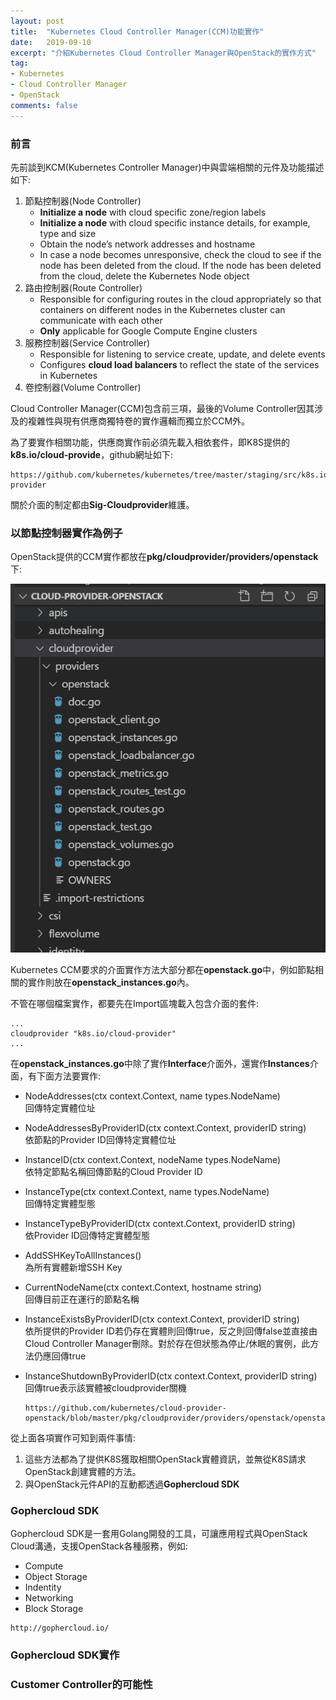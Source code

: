 ```yaml
---
layout: post
title:  "Kubernetes Cloud Controller Manager(CCM)功能實作"
date:   2019-09-10
excerpt: "介紹Kubernetes Cloud Controller Manager與OpenStack的實作方式"
tag:
- Kubernetes 
- Cloud Controller Manager
- OpenStack
comments: false
---  
```


### 前言    

先前談到KCM(Kubernetes Controller Manager)中與雲端相關的元件及功能描述如下:    

1. 節點控制器(Node Controller)   
    * **Initialize a node** with cloud specific zone/region labels
    * **Initialize a node** with cloud specific instance details, for example, type and size
    * Obtain the node’s network addresses and hostname
    * In case a node becomes unresponsive, check the cloud to see if the node has been deleted from the cloud. If the node has been deleted from the cloud, delete the Kubernetes Node object
2. 路由控制器(Route Controller)   
    * Responsible for configuring routes in the cloud appropriately so that containers on different nodes in the Kubernetes cluster can communicate with each other  
    * **Only** applicable for Google Compute Engine clusters
3. 服務控制器(Service Controller)   
    * Responsible for listening to service create, update, and delete events  
    * Configures **cloud load balancers** to reflect the state of the services in Kubernetes
4. 卷控制器(Volume Controller)   

Cloud Controller Manager(CCM)包含前三項，最後的Volume Controller因其涉及的複雜性與現有供應商獨特卷的實作邏輯而獨立於CCM外。  

為了要實作相關功能，供應商實作前必須先載入相依套件，即K8S提供的**k8s.io/cloud-provide**，github網址如下:   

```
https://github.com/kubernetes/kubernetes/tree/master/staging/src/k8s.io/cloud-provider   
```
關於介面的制定都由**Sig-Cloudprovider**維護。

### 以節點控制器實作為例子   
OpenStack提供的CCM實作都放在**pkg/cloudprovider/providers/openstack**下:   

![Openstack CCM Provider Folder](https://github.com/kisekitw/kisekitw.github.io/blob/master/assets/img/1080910/OpenstackCCMFolder.png?raw=true)    

Kubernetes CCM要求的介面實作方法大部分都在**openstack.go**中，例如節點相關的實作則放在**openstack_instances.go**內。

不管在哪個檔案實作，都要先在Import區塊載入包含介面的套件:   

```golang
...   
cloudprovider "k8s.io/cloud-provider"   
...   
```   

在**openstack_instances.go**中除了實作**Interface**介面外，還實作**Instances**介面，有下面方法要實作:

* NodeAddresses(ctx context.Context, name types.NodeName)      
    回傳特定實體位址   
* NodeAddressesByProviderID(ctx context.Context, providerID string)      
    依節點的Provider ID回傳特定實體位址   
* InstanceID(ctx context.Context, nodeName types.NodeName)    
    依特定節點名稱回傳節點的Cloud Provider ID   
* InstanceType(ctx context.Context, name types.NodeName)   
    回傳特定實體型態   
* InstanceTypeByProviderID(ctx context.Context, providerID string)   
    依Provider ID回傳特定實體型態
* AddSSHKeyToAllInstances()   
    為所有實體新增SSH Key
* CurrentNodeName(ctx context.Context, hostname string)      
    回傳目前正在運行的節點名稱
* InstanceExistsByProviderID(ctx context.Context, providerID string)   
    依所提供的Provider ID若仍存在實體則回傳true，反之則回傳false並直接由Cloud Controller Manager刪除。對於存在但狀態為停止/休眠的實例，此方法仍應回傳true   
* InstanceShutdownByProviderID(ctx context.Context, providerID string)     
    回傳true表示該實體被cloudprovider關機   

    ```   
    https://github.com/kubernetes/cloud-provider-openstack/blob/master/pkg/cloudprovider/providers/openstack/openstack_client.go
    ```

從上面各項實作可知到兩件事情:   
1. 這些方法都為了提供K8S獲取相關OpenStack實體資訊，並無從K8S請求OpenStack創建實體的方法。  
2. 與OpenStack元件API的互動都透過**Gophercloud SDK**   

### Gophercloud SDK   

Gophercloud SDK是一套用Golang開發的工具，可讓應用程式與OpenStack Cloud溝通，支援OpenStack各種服務，例如:  
* Compute   
* Object Storage   
* Indentity   
* Networking   
* Block Storage   

```
http://gophercloud.io/
```   

### Gophercloud SDK實作   


### Customer Controller的可能性   


